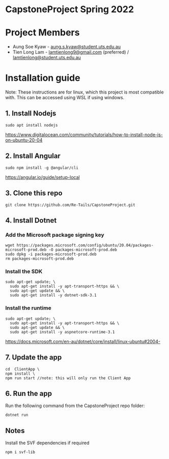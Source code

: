# CapstoneProject Spring 2022
# Project Members

-   Aung Soe Kyaw   -   aung.s.kyaw@student.uts.edu.au
-   Tien Long Lam   -   lamtienlong9@gmail.com (preferred) / lamtienlong@student.uts.edu.au

# Installation guide
Note: These instructions are for linux, which this project is most compatible with. This can be accessed using WSL if using windows.

## 1. Install Nodejs
```
sudo apt install nodejs

```
https://www.digitalocean.com/community/tutorials/how-to-install-node-js-on-ubuntu-20-04

## 2. Install Angular
```
sudo npm install -g @angular/cli

```
https://angular.io/guide/setup-local

## 3. Clone this repo
```
git clone https://github.com/Re-Tails/CapstoneProject.git
```

## 4. Install Dotnet

### Add the Microsoft package signing key
```
wget https://packages.microsoft.com/config/ubuntu/20.04/packages-microsoft-prod.deb -O packages-microsoft-prod.deb
sudo dpkg -i packages-microsoft-prod.deb
rm packages-microsoft-prod.deb
```

### Install the SDK
```
sudo apt-get update; \
  sudo apt-get install -y apt-transport-https && \
  sudo apt-get update && \
  sudo apt-get install -y dotnet-sdk-3.1
```

### Install the runtime
```
sudo apt-get update; \
  sudo apt-get install -y apt-transport-https && \
  sudo apt-get update && \
  sudo apt-get install -y aspnetcore-runtime-3.1
```
https://docs.microsoft.com/en-au/dotnet/core/install/linux-ubuntu#2004-

## 7. Update the app
```
cd  ClientApp \
npm install \
npm run start //note: this will only run the Client App
```
## 6. Run the app
Run the following command from the CapstoneProject repo folder:
```
dotnet run
```

## Notes

Install the SVF dependencies if required
```
npm i svf-lib
```
